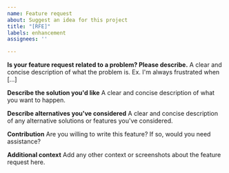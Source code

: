 ```yaml
---
name: Feature request
about: Suggest an idea for this project
title: "[RFE]"
labels: enhancement
assignees: ''

---
```


**Is your feature request related to a problem? Please describe.**
A clear and concise description of what the problem is. Ex. I'm always
frustrated when [...]

**Describe the solution you'd like**
A clear and concise description of what you want to happen.

**Describe alternatives you've considered**
A clear and concise description of any alternative solutions or features you've considered.

**Contribution**
Are you willing to write this feature? If so, would you need assistance?

**Additional context**
Add any other context or screenshots about the feature request here.
